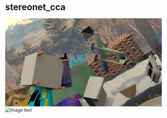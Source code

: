 # stereonet_cca
![Image text](https://github.com/zcy5417/stereonet_cca/blob/master/CC_2D_flything_one_conv_01_lambda/test/train_left.png)
![Image text](https://github.com/zcy5417/stereonet_cca/blob/master/CC_2D_flything_one_conv_01_lambda/Figure_1.png)
